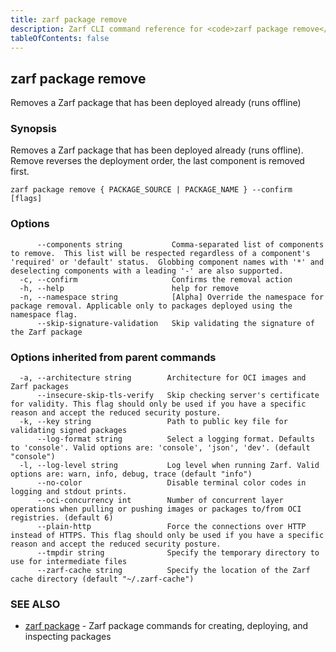 ```yaml
---
title: zarf package remove
description: Zarf CLI command reference for <code>zarf package remove</code>.
tableOfContents: false
---
```


<!-- Page generated by Zarf; DO NOT EDIT -->

## zarf package remove

Removes a Zarf package that has been deployed already (runs offline)

### Synopsis

Removes a Zarf package that has been deployed already (runs offline). Remove reverses the deployment order, the last component is removed first.

```
zarf package remove { PACKAGE_SOURCE | PACKAGE_NAME } --confirm [flags]
```

### Options

```
      --components string           Comma-separated list of components to remove.  This list will be respected regardless of a component's 'required' or 'default' status.  Globbing component names with '*' and deselecting components with a leading '-' are also supported.
  -c, --confirm                     Confirms the removal action
  -h, --help                        help for remove
  -n, --namespace string            [Alpha] Override the namespace for package removal. Applicable only to packages deployed using the namespace flag.
      --skip-signature-validation   Skip validating the signature of the Zarf package
```

### Options inherited from parent commands

```
  -a, --architecture string        Architecture for OCI images and Zarf packages
      --insecure-skip-tls-verify   Skip checking server's certificate for validity. This flag should only be used if you have a specific reason and accept the reduced security posture.
  -k, --key string                 Path to public key file for validating signed packages
      --log-format string          Select a logging format. Defaults to 'console'. Valid options are: 'console', 'json', 'dev'. (default "console")
  -l, --log-level string           Log level when running Zarf. Valid options are: warn, info, debug, trace (default "info")
      --no-color                   Disable terminal color codes in logging and stdout prints.
      --oci-concurrency int        Number of concurrent layer operations when pulling or pushing images or packages to/from OCI registries. (default 6)
      --plain-http                 Force the connections over HTTP instead of HTTPS. This flag should only be used if you have a specific reason and accept the reduced security posture.
      --tmpdir string              Specify the temporary directory to use for intermediate files
      --zarf-cache string          Specify the location of the Zarf cache directory (default "~/.zarf-cache")
```

### SEE ALSO

* [zarf package](/commands/zarf_package/)	 - Zarf package commands for creating, deploying, and inspecting packages

